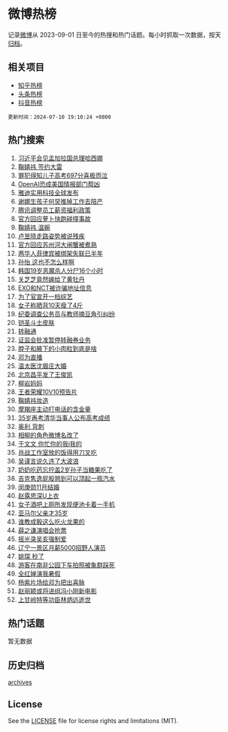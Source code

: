 # 微博热榜

记录[微博](https://www.weibo.com)从 2023-09-01 日至今的热搜和热门话题。每小时抓取一次数据，按天[归档](archives)。

## 相关项目

- [知乎热榜](https://github.com/hotarchive/zhihu)
- [头条热榜](https://github.com/hotarchive/toutiao)
- [抖音热榜](https://github.com/hotarchive/douyin)


`更新时间：2024-07-10 19:10:24 +0800`

## 热门搜索

1. [习近平会见孟加拉国总理哈西娜](https://m.weibo.cn/search?containerid=100103type%3D1%26t%3D10%26q%3D%23%E4%B9%A0%E8%BF%91%E5%B9%B3%E4%BC%9A%E8%A7%81%E5%AD%9F%E5%8A%A0%E6%8B%89%E5%9B%BD%E6%80%BB%E7%90%86%E5%93%88%E8%A5%BF%E5%A8%9C%23&stream_entry_id=51&isnewpage=1&extparam=seat%3D1%26pos%3D0%26filter_type%3Drealtimehot%26stream_entry_id%3D51%26dgr%3D0%26q%3D%2523%25E4%25B9%25A0%25E8%25BF%2591%25E5%25B9%25B3%25E4%25BC%259A%25E8%25A7%2581%25E5%25AD%259F%25E5%258A%25A0%25E6%258B%2589%25E5%259B%25BD%25E6%2580%25BB%25E7%2590%2586%25E5%2593%2588%25E8%25A5%25BF%25E5%25A8%259C%2523%26c_type%3D51%26cate%3D10103%26display_time%3D1720609823%26pre_seqid%3D172060982321503448147)
1. [鞠婧祎 签约大雷](https://m.weibo.cn/search?containerid=100103type%3D1%26t%3D10%26q%3D%E9%9E%A0%E5%A9%A7%E7%A5%8E+%E7%AD%BE%E7%BA%A6%E5%A4%A7%E9%9B%B7&stream_entry_id=31&isnewpage=1&extparam=seat%3D1%26flag%3D1%26filter_type%3Drealtimehot%26c_type%3D31%26lcate%3D5001%26cate%3D5001%26realpos%3D1%26q%3D%25E9%259E%25A0%25E5%25A9%25A7%25E7%25A5%258E%2520%25E7%25AD%25BE%25E7%25BA%25A6%25E5%25A4%25A7%25E9%259B%25B7%26dgr%3D0%26band_rank%3D1%26pos%3D0%26stream_entry_id%3D31%26display_time%3D1720609823%26pre_seqid%3D172060982321503448147)
1. [罪犯得知儿子高考697分喜极而泣](https://m.weibo.cn/search?containerid=100103type%3D1%26t%3D10%26q%3D%23%E7%BD%AA%E7%8A%AF%E5%BE%97%E7%9F%A5%E5%84%BF%E5%AD%90%E9%AB%98%E8%80%83697%E5%88%86%E5%96%9C%E6%9E%81%E8%80%8C%E6%B3%A3%23&stream_entry_id=31&isnewpage=1&extparam=seat%3D1%26flag%3D2%26filter_type%3Drealtimehot%26c_type%3D31%26lcate%3D5001%26cate%3D5001%26realpos%3D2%26q%3D%2523%25E7%25BD%25AA%25E7%258A%25AF%25E5%25BE%2597%25E7%259F%25A5%25E5%2584%25BF%25E5%25AD%2590%25E9%25AB%2598%25E8%2580%2583697%25E5%2588%2586%25E5%2596%259C%25E6%259E%2581%25E8%2580%258C%25E6%25B3%25A3%2523%26dgr%3D0%26band_rank%3D2%26pos%3D1%26stream_entry_id%3D31%26display_time%3D1720609823%26pre_seqid%3D172060982321503448147)
1. [OpenAI恐成美国情报部门帮凶](https://m.weibo.cn/search?containerid=100103type%3D1%26t%3D10%26q%3D%23OpenAI%E6%81%90%E6%88%90%E7%BE%8E%E5%9B%BD%E6%83%85%E6%8A%A5%E9%83%A8%E9%97%A8%E5%B8%AE%E5%87%B6%23&stream_entry_id=31&isnewpage=1&extparam=seat%3D1%26flag%3D0%26filter_type%3Drealtimehot%26c_type%3D31%26lcate%3D5001%26cate%3D5001%26realpos%3D3%26q%3D%2523OpenAI%25E6%2581%2590%25E6%2588%2590%25E7%25BE%258E%25E5%259B%25BD%25E6%2583%2585%25E6%258A%25A5%25E9%2583%25A8%25E9%2597%25A8%25E5%25B8%25AE%25E5%2587%25B6%2523%26dgr%3D0%26band_rank%3D3%26pos%3D2%26stream_entry_id%3D31%26display_time%3D1720609823%26pre_seqid%3D172060982321503448147)
1. [雅迪实用科技全球发布](https://m.weibo.cn/search?containerid=100103type%3D1%26t%3D10%26q%3D%23%E9%9B%85%E8%BF%AA%E5%AE%9E%E7%94%A8%E7%A7%91%E6%8A%80%E5%85%A8%E7%90%83%E5%8F%91%E5%B8%83%23&stream_entry_id=31&isnewpage=1&extparam=seat%3D1%26filter_type%3Drealtimehot%26c_type%3D31%26lcate%3D5001%26cate%3D5001%26topic_ad%3D1%26is_ad_pos%3D1%26adid%3D245508%26stream_entry_id%3D31%26dgr%3D0%26q%3D%2523%25E9%259B%2585%25E8%25BF%25AA%25E5%25AE%259E%25E7%2594%25A8%25E7%25A7%2591%25E6%258A%2580%25E5%2585%25A8%25E7%2590%2583%25E5%258F%2591%25E5%25B8%2583%2523%26band_rank%3D4%26pos%3D3%26display_time%3D1720609823%26pre_seqid%3D172060982321503448147)
1. [谢娜生孩子何炅推掉工作去陪产](https://m.weibo.cn/search?containerid=100103type%3D1%26t%3D10%26q%3D%23%E8%B0%A2%E5%A8%9C%E7%94%9F%E5%AD%A9%E5%AD%90%E4%BD%95%E7%82%85%E6%8E%A8%E6%8E%89%E5%B7%A5%E4%BD%9C%E5%8E%BB%E9%99%AA%E4%BA%A7%23&stream_entry_id=31&isnewpage=1&extparam=seat%3D1%26flag%3D1%26filter_type%3Drealtimehot%26c_type%3D31%26lcate%3D5001%26cate%3D5001%26realpos%3D4%26q%3D%2523%25E8%25B0%25A2%25E5%25A8%259C%25E7%2594%259F%25E5%25AD%25A9%25E5%25AD%2590%25E4%25BD%2595%25E7%2582%2585%25E6%258E%25A8%25E6%258E%2589%25E5%25B7%25A5%25E4%25BD%259C%25E5%258E%25BB%25E9%2599%25AA%25E4%25BA%25A7%2523%26dgr%3D0%26band_rank%3D4%26pos%3D4%26stream_entry_id%3D31%26display_time%3D1720609823%26pre_seqid%3D172060982321503448147)
1. [腾讯调整员工薪资福利政策](https://m.weibo.cn/search?containerid=100103type%3D1%26t%3D10%26q%3D%23%E8%85%BE%E8%AE%AF%E8%B0%83%E6%95%B4%E5%91%98%E5%B7%A5%E8%96%AA%E8%B5%84%E7%A6%8F%E5%88%A9%E6%94%BF%E7%AD%96%23&stream_entry_id=31&isnewpage=1&extparam=seat%3D1%26flag%3D0%26filter_type%3Drealtimehot%26c_type%3D31%26lcate%3D5001%26cate%3D5001%26realpos%3D5%26q%3D%2523%25E8%2585%25BE%25E8%25AE%25AF%25E8%25B0%2583%25E6%2595%25B4%25E5%2591%2598%25E5%25B7%25A5%25E8%2596%25AA%25E8%25B5%2584%25E7%25A6%258F%25E5%2588%25A9%25E6%2594%25BF%25E7%25AD%2596%2523%26dgr%3D0%26band_rank%3D5%26pos%3D5%26stream_entry_id%3D31%26display_time%3D1720609823%26pre_seqid%3D172060982321503448147)
1. [官方回应萝卜快跑碰撞事故](https://m.weibo.cn/search?containerid=100103type%3D1%26t%3D10%26q%3D%23%E5%AE%98%E6%96%B9%E5%9B%9E%E5%BA%94%E8%90%9D%E5%8D%9C%E5%BF%AB%E8%B7%91%E7%A2%B0%E6%92%9E%E4%BA%8B%E6%95%85%23&stream_entry_id=31&isnewpage=1&extparam=seat%3D1%26flag%3D0%26filter_type%3Drealtimehot%26c_type%3D31%26lcate%3D5001%26cate%3D5001%26realpos%3D6%26q%3D%2523%25E5%25AE%2598%25E6%2596%25B9%25E5%259B%259E%25E5%25BA%2594%25E8%2590%259D%25E5%258D%259C%25E5%25BF%25AB%25E8%25B7%2591%25E7%25A2%25B0%25E6%2592%259E%25E4%25BA%258B%25E6%2595%2585%2523%26dgr%3D0%26band_rank%3D6%26pos%3D6%26stream_entry_id%3D31%26display_time%3D1720609823%26pre_seqid%3D172060982321503448147)
1. [鞠婧祎 温婉](https://m.weibo.cn/search?containerid=100103type%3D1%26t%3D10%26q%3D%E9%9E%A0%E5%A9%A7%E7%A5%8E+%E6%B8%A9%E5%A9%89&stream_entry_id=31&isnewpage=1&extparam=seat%3D1%26flag%3D0%26filter_type%3Drealtimehot%26c_type%3D31%26lcate%3D5001%26cate%3D5001%26realpos%3D7%26q%3D%25E9%259E%25A0%25E5%25A9%25A7%25E7%25A5%258E%2520%25E6%25B8%25A9%25E5%25A9%2589%26dgr%3D0%26band_rank%3D7%26pos%3D7%26stream_entry_id%3D31%26display_time%3D1720609823%26pre_seqid%3D172060982321503448147)
1. [卢昱晓走路姿势被说残疾](https://m.weibo.cn/search?containerid=100103type%3D1%26t%3D10%26q%3D%23%E5%8D%A2%E6%98%B1%E6%99%93%E8%B5%B0%E8%B7%AF%E5%A7%BF%E5%8A%BF%E8%A2%AB%E8%AF%B4%E6%AE%8B%E7%96%BE%23&stream_entry_id=31&isnewpage=1&extparam=seat%3D1%26flag%3D2%26filter_type%3Drealtimehot%26c_type%3D31%26lcate%3D5001%26cate%3D5001%26realpos%3D8%26q%3D%2523%25E5%258D%25A2%25E6%2598%25B1%25E6%2599%2593%25E8%25B5%25B0%25E8%25B7%25AF%25E5%25A7%25BF%25E5%258A%25BF%25E8%25A2%25AB%25E8%25AF%25B4%25E6%25AE%258B%25E7%2596%25BE%2523%26dgr%3D0%26band_rank%3D8%26pos%3D8%26stream_entry_id%3D31%26display_time%3D1720609823%26pre_seqid%3D172060982321503448147)
1. [官方回应苏州河大闸蟹被煮熟](https://m.weibo.cn/search?containerid=100103type%3D1%26t%3D10%26q%3D%23%E5%AE%98%E6%96%B9%E5%9B%9E%E5%BA%94%E8%8B%8F%E5%B7%9E%E6%B2%B3%E5%A4%A7%E9%97%B8%E8%9F%B9%E8%A2%AB%E7%85%AE%E7%86%9F%23&stream_entry_id=31&isnewpage=1&extparam=seat%3D1%26flag%3D1%26filter_type%3Drealtimehot%26c_type%3D31%26lcate%3D5001%26cate%3D5001%26realpos%3D9%26q%3D%2523%25E5%25AE%2598%25E6%2596%25B9%25E5%259B%259E%25E5%25BA%2594%25E8%258B%258F%25E5%25B7%259E%25E6%25B2%25B3%25E5%25A4%25A7%25E9%2597%25B8%25E8%259F%25B9%25E8%25A2%25AB%25E7%2585%25AE%25E7%2586%259F%2523%26dgr%3D0%26band_rank%3D9%26pos%3D9%26stream_entry_id%3D31%26display_time%3D1720609823%26pre_seqid%3D172060982321503448147)
1. [两华人菲律宾被绑架失联已半年](https://m.weibo.cn/search?containerid=100103type%3D1%26t%3D10%26q%3D%23%E4%B8%A4%E5%8D%8E%E4%BA%BA%E8%8F%B2%E5%BE%8B%E5%AE%BE%E8%A2%AB%E7%BB%91%E6%9E%B6%E5%A4%B1%E8%81%94%E5%B7%B2%E5%8D%8A%E5%B9%B4%23&stream_entry_id=31&isnewpage=1&extparam=seat%3D1%26flag%3D1%26filter_type%3Drealtimehot%26c_type%3D31%26lcate%3D5001%26cate%3D5001%26realpos%3D10%26q%3D%2523%25E4%25B8%25A4%25E5%258D%258E%25E4%25BA%25BA%25E8%258F%25B2%25E5%25BE%258B%25E5%25AE%25BE%25E8%25A2%25AB%25E7%25BB%2591%25E6%259E%25B6%25E5%25A4%25B1%25E8%2581%2594%25E5%25B7%25B2%25E5%258D%258A%25E5%25B9%25B4%2523%26dgr%3D0%26band_rank%3D10%26pos%3D10%26stream_entry_id%3D31%26display_time%3D1720609823%26pre_seqid%3D172060982321503448147)
1. [孙怡 这也不怎么样啊](https://m.weibo.cn/search?containerid=100103type%3D1%26t%3D10%26q%3D%E5%AD%99%E6%80%A1+%E8%BF%99%E4%B9%9F%E4%B8%8D%E6%80%8E%E4%B9%88%E6%A0%B7%E5%95%8A&stream_entry_id=31&isnewpage=1&extparam=seat%3D1%26flag%3D1%26filter_type%3Drealtimehot%26c_type%3D31%26lcate%3D5001%26cate%3D5001%26realpos%3D11%26q%3D%25E5%25AD%2599%25E6%2580%25A1%2520%25E8%25BF%2599%25E4%25B9%259F%25E4%25B8%258D%25E6%2580%258E%25E4%25B9%2588%25E6%25A0%25B7%25E5%2595%258A%26dgr%3D0%26band_rank%3D11%26pos%3D11%26stream_entry_id%3D31%26display_time%3D1720609823%26pre_seqid%3D172060982321503448147)
1. [韩国19岁恶魔杀人分尸16个小时](https://m.weibo.cn/search?containerid=100103type%3D1%26t%3D10%26q%3D%23%E9%9F%A9%E5%9B%BD19%E5%B2%81%E6%81%B6%E9%AD%94%E6%9D%80%E4%BA%BA%E5%88%86%E5%B0%B816%E4%B8%AA%E5%B0%8F%E6%97%B6%23&stream_entry_id=31&isnewpage=1&extparam=seat%3D1%26flag%3D1%26filter_type%3Drealtimehot%26c_type%3D31%26lcate%3D5001%26cate%3D5001%26realpos%3D12%26q%3D%2523%25E9%259F%25A9%25E5%259B%25BD19%25E5%25B2%2581%25E6%2581%25B6%25E9%25AD%2594%25E6%259D%2580%25E4%25BA%25BA%25E5%2588%2586%25E5%25B0%25B816%25E4%25B8%25AA%25E5%25B0%258F%25E6%2597%25B6%2523%26dgr%3D0%26band_rank%3D12%26pos%3D12%26stream_entry_id%3D31%26display_time%3D1720609823%26pre_seqid%3D172060982321503448147)
1. [关芝芝竟然嫁给了黄牡丹](https://m.weibo.cn/search?containerid=100103type%3D1%26t%3D10%26q%3D%23%E5%85%B3%E8%8A%9D%E8%8A%9D%E7%AB%9F%E7%84%B6%E5%AB%81%E7%BB%99%E4%BA%86%E9%BB%84%E7%89%A1%E4%B8%B9%23&stream_entry_id=31&isnewpage=1&extparam=seat%3D1%26flag%3D2%26filter_type%3Drealtimehot%26c_type%3D31%26lcate%3D5001%26cate%3D5001%26realpos%3D13%26q%3D%2523%25E5%2585%25B3%25E8%258A%259D%25E8%258A%259D%25E7%25AB%259F%25E7%2584%25B6%25E5%25AB%2581%25E7%25BB%2599%25E4%25BA%2586%25E9%25BB%2584%25E7%2589%25A1%25E4%25B8%25B9%2523%26dgr%3D0%26band_rank%3D13%26pos%3D13%26stream_entry_id%3D31%26display_time%3D1720609823%26pre_seqid%3D172060982321503448147)
1. [EXO和NCT被诈骗地址信息](https://m.weibo.cn/search?containerid=100103type%3D1%26t%3D10%26q%3D%23EXO%E5%92%8CNCT%E8%A2%AB%E8%AF%88%E9%AA%97%E5%9C%B0%E5%9D%80%E4%BF%A1%E6%81%AF%23&stream_entry_id=31&isnewpage=1&extparam=seat%3D1%26flag%3D1%26filter_type%3Drealtimehot%26c_type%3D31%26lcate%3D5001%26cate%3D5001%26realpos%3D14%26q%3D%2523EXO%25E5%2592%258CNCT%25E8%25A2%25AB%25E8%25AF%2588%25E9%25AA%2597%25E5%259C%25B0%25E5%259D%2580%25E4%25BF%25A1%25E6%2581%25AF%2523%26dgr%3D0%26band_rank%3D14%26pos%3D14%26stream_entry_id%3D31%26display_time%3D1720609823%26pre_seqid%3D172060982321503448147)
1. [为了官宣开一档综艺](https://m.weibo.cn/search?containerid=100103type%3D1%26t%3D10%26q%3D%E4%B8%BA%E4%BA%86%E5%AE%98%E5%AE%A3%E5%BC%80%E4%B8%80%E6%A1%A3%E7%BB%BC%E8%89%BA&stream_entry_id=31&isnewpage=1&extparam=seat%3D1%26flag%3D0%26filter_type%3Drealtimehot%26c_type%3D31%26lcate%3D5001%26cate%3D5001%26realpos%3D15%26q%3D%25E4%25B8%25BA%25E4%25BA%2586%25E5%25AE%2598%25E5%25AE%25A3%25E5%25BC%2580%25E4%25B8%2580%25E6%25A1%25A3%25E7%25BB%25BC%25E8%2589%25BA%26dgr%3D0%26band_rank%3D15%26pos%3D15%26stream_entry_id%3D31%26display_time%3D1720609823%26pre_seqid%3D172060982321503448147)
1. [女子称晒背10天瘦了4斤](https://m.weibo.cn/search?containerid=100103type%3D1%26t%3D10%26q%3D%23%E5%A5%B3%E5%AD%90%E7%A7%B0%E6%99%92%E8%83%8C10%E5%A4%A9%E7%98%A6%E4%BA%864%E6%96%A4%23&stream_entry_id=31&isnewpage=1&extparam=seat%3D1%26flag%3D1%26filter_type%3Drealtimehot%26c_type%3D31%26lcate%3D5001%26cate%3D5001%26realpos%3D16%26q%3D%2523%25E5%25A5%25B3%25E5%25AD%2590%25E7%25A7%25B0%25E6%2599%2592%25E8%2583%258C10%25E5%25A4%25A9%25E7%2598%25A6%25E4%25BA%25864%25E6%2596%25A4%2523%26dgr%3D0%26band_rank%3D16%26pos%3D16%26stream_entry_id%3D31%26display_time%3D1720609823%26pre_seqid%3D172060982321503448147)
1. [纪委调查公务员与教师摘豆角引纠纷](https://m.weibo.cn/search?containerid=100103type%3D1%26t%3D10%26q%3D%23%E7%BA%AA%E5%A7%94%E8%B0%83%E6%9F%A5%E5%85%AC%E5%8A%A1%E5%91%98%E4%B8%8E%E6%95%99%E5%B8%88%E6%91%98%E8%B1%86%E8%A7%92%E5%BC%95%E7%BA%A0%E7%BA%B7%23&stream_entry_id=31&isnewpage=1&extparam=seat%3D1%26flag%3D0%26filter_type%3Drealtimehot%26c_type%3D31%26lcate%3D5001%26cate%3D5001%26realpos%3D17%26q%3D%2523%25E7%25BA%25AA%25E5%25A7%2594%25E8%25B0%2583%25E6%259F%25A5%25E5%2585%25AC%25E5%258A%25A1%25E5%2591%2598%25E4%25B8%258E%25E6%2595%2599%25E5%25B8%2588%25E6%2591%2598%25E8%25B1%2586%25E8%25A7%2592%25E5%25BC%2595%25E7%25BA%25A0%25E7%25BA%25B7%2523%26dgr%3D0%26band_rank%3D17%26pos%3D17%26stream_entry_id%3D31%26display_time%3D1720609823%26pre_seqid%3D172060982321503448147)
1. [铠圣斗士皮肤](https://m.weibo.cn/search?containerid=100103type%3D1%26t%3D10%26q%3D%23%E9%93%A0%E5%9C%A3%E6%96%97%E5%A3%AB%E7%9A%AE%E8%82%A4%23&stream_entry_id=31&isnewpage=1&extparam=seat%3D1%26flag%3D1%26filter_type%3Drealtimehot%26c_type%3D31%26lcate%3D5001%26cate%3D5001%26realpos%3D18%26q%3D%2523%25E9%2593%25A0%25E5%259C%25A3%25E6%2596%2597%25E5%25A3%25AB%25E7%259A%25AE%25E8%2582%25A4%2523%26dgr%3D0%26band_rank%3D18%26pos%3D18%26stream_entry_id%3D31%26display_time%3D1720609823%26pre_seqid%3D172060982321503448147)
1. [转融通](https://m.weibo.cn/search?containerid=100103type%3D1%26t%3D10%26q%3D%E8%BD%AC%E8%9E%8D%E9%80%9A&stream_entry_id=31&isnewpage=1&extparam=seat%3D1%26flag%3D1%26filter_type%3Drealtimehot%26c_type%3D31%26lcate%3D5001%26cate%3D5001%26realpos%3D19%26q%3D%25E8%25BD%25AC%25E8%259E%258D%25E9%2580%259A%26dgr%3D0%26band_rank%3D19%26pos%3D19%26stream_entry_id%3D31%26display_time%3D1720609823%26pre_seqid%3D172060982321503448147)
1. [证监会批准暂停转融券业务](https://m.weibo.cn/search?containerid=100103type%3D1%26t%3D10%26q%3D%23%E8%AF%81%E7%9B%91%E4%BC%9A%E6%89%B9%E5%87%86%E6%9A%82%E5%81%9C%E8%BD%AC%E8%9E%8D%E5%88%B8%E4%B8%9A%E5%8A%A1%23&stream_entry_id=31&isnewpage=1&extparam=seat%3D1%26flag%3D1%26filter_type%3Drealtimehot%26c_type%3D31%26lcate%3D5001%26cate%3D5001%26realpos%3D20%26q%3D%2523%25E8%25AF%2581%25E7%259B%2591%25E4%25BC%259A%25E6%2589%25B9%25E5%2587%2586%25E6%259A%2582%25E5%2581%259C%25E8%25BD%25AC%25E8%259E%258D%25E5%2588%25B8%25E4%25B8%259A%25E5%258A%25A1%2523%26dgr%3D0%26band_rank%3D20%26pos%3D20%26stream_entry_id%3D31%26display_time%3D1720609823%26pre_seqid%3D172060982321503448147)
1. [脖子和腋下的小肉粒到底是啥](https://m.weibo.cn/search?containerid=100103type%3D1%26t%3D10%26q%3D%23%E8%84%96%E5%AD%90%E5%92%8C%E8%85%8B%E4%B8%8B%E7%9A%84%E5%B0%8F%E8%82%89%E7%B2%92%E5%88%B0%E5%BA%95%E6%98%AF%E5%95%A5%23&stream_entry_id=31&isnewpage=1&extparam=seat%3D1%26flag%3D1%26filter_type%3Drealtimehot%26c_type%3D31%26lcate%3D5001%26cate%3D5001%26realpos%3D21%26q%3D%2523%25E8%2584%2596%25E5%25AD%2590%25E5%2592%258C%25E8%2585%258B%25E4%25B8%258B%25E7%259A%2584%25E5%25B0%258F%25E8%2582%2589%25E7%25B2%2592%25E5%2588%25B0%25E5%25BA%2595%25E6%2598%25AF%25E5%2595%25A5%2523%26dgr%3D0%26band_rank%3D21%26pos%3D21%26stream_entry_id%3D31%26display_time%3D1720609823%26pre_seqid%3D172060982321503448147)
1. [邓为直播](https://m.weibo.cn/search?containerid=100103type%3D1%26t%3D10%26q%3D%E9%82%93%E4%B8%BA%E7%9B%B4%E6%92%AD&stream_entry_id=31&isnewpage=1&extparam=seat%3D1%26flag%3D1%26filter_type%3Drealtimehot%26c_type%3D31%26lcate%3D5001%26cate%3D5001%26realpos%3D22%26q%3D%25E9%2582%2593%25E4%25B8%25BA%25E7%259B%25B4%25E6%2592%25AD%26dgr%3D0%26band_rank%3D22%26pos%3D22%26stream_entry_id%3D31%26display_time%3D1720609823%26pre_seqid%3D172060982321503448147)
1. [温太医沈眉庄大婚](https://m.weibo.cn/search?containerid=100103type%3D1%26t%3D10%26q%3D%23%E6%B8%A9%E5%A4%AA%E5%8C%BB%E6%B2%88%E7%9C%89%E5%BA%84%E5%A4%A7%E5%A9%9A%23&stream_entry_id=31&isnewpage=1&extparam=seat%3D1%26flag%3D2%26filter_type%3Drealtimehot%26c_type%3D31%26lcate%3D5001%26cate%3D5001%26realpos%3D23%26q%3D%2523%25E6%25B8%25A9%25E5%25A4%25AA%25E5%258C%25BB%25E6%25B2%2588%25E7%259C%2589%25E5%25BA%2584%25E5%25A4%25A7%25E5%25A9%259A%2523%26dgr%3D0%26band_rank%3D23%26pos%3D23%26stream_entry_id%3D31%26display_time%3D1720609823%26pre_seqid%3D172060982321503448147)
1. [北京昌平发了王俊凯](https://m.weibo.cn/search?containerid=100103type%3D1%26t%3D10%26q%3D%23%E5%8C%97%E4%BA%AC%E6%98%8C%E5%B9%B3%E5%8F%91%E4%BA%86%E7%8E%8B%E4%BF%8A%E5%87%AF%23&stream_entry_id=31&isnewpage=1&extparam=seat%3D1%26flag%3D1%26filter_type%3Drealtimehot%26c_type%3D31%26lcate%3D5001%26cate%3D5001%26realpos%3D24%26q%3D%2523%25E5%258C%2597%25E4%25BA%25AC%25E6%2598%258C%25E5%25B9%25B3%25E5%258F%2591%25E4%25BA%2586%25E7%258E%258B%25E4%25BF%258A%25E5%2587%25AF%2523%26dgr%3D0%26band_rank%3D24%26pos%3D24%26stream_entry_id%3D31%26display_time%3D1720609823%26pre_seqid%3D172060982321503448147)
1. [柳岩妈妈](https://m.weibo.cn/search?containerid=100103type%3D1%26t%3D10%26q%3D%E6%9F%B3%E5%B2%A9%E5%A6%88%E5%A6%88&stream_entry_id=31&isnewpage=1&extparam=seat%3D1%26flag%3D1%26filter_type%3Drealtimehot%26c_type%3D31%26lcate%3D5001%26cate%3D5001%26realpos%3D25%26q%3D%25E6%259F%25B3%25E5%25B2%25A9%25E5%25A6%2588%25E5%25A6%2588%26dgr%3D0%26band_rank%3D25%26pos%3D25%26stream_entry_id%3D31%26display_time%3D1720609823%26pre_seqid%3D172060982321503448147)
1. [王者荣耀10V10预告片](https://m.weibo.cn/search?containerid=100103type%3D1%26t%3D10%26q%3D%E7%8E%8B%E8%80%85%E8%8D%A3%E8%80%8010V10%E9%A2%84%E5%91%8A%E7%89%87&stream_entry_id=31&isnewpage=1&extparam=seat%3D1%26flag%3D1%26filter_type%3Drealtimehot%26c_type%3D31%26lcate%3D5001%26cate%3D5001%26realpos%3D26%26q%3D%25E7%258E%258B%25E8%2580%2585%25E8%258D%25A3%25E8%2580%258010V10%25E9%25A2%2584%25E5%2591%258A%25E7%2589%2587%26dgr%3D0%26band_rank%3D26%26pos%3D26%26stream_entry_id%3D31%26display_time%3D1720609823%26pre_seqid%3D172060982321503448147)
1. [鞠婧祎妆造](https://m.weibo.cn/search?containerid=100103type%3D1%26t%3D10%26q%3D%E9%9E%A0%E5%A9%A7%E7%A5%8E%E5%A6%86%E9%80%A0&stream_entry_id=31&isnewpage=1&extparam=seat%3D1%26flag%3D0%26filter_type%3Drealtimehot%26c_type%3D31%26lcate%3D5001%26cate%3D5001%26realpos%3D27%26q%3D%25E9%259E%25A0%25E5%25A9%25A7%25E7%25A5%258E%25E5%25A6%2586%25E9%2580%25A0%26dgr%3D0%26band_rank%3D27%26pos%3D27%26stream_entry_id%3D31%26display_time%3D1720609823%26pre_seqid%3D172060982321503448147)
1. [摩羯座主动打电话的含金量](https://m.weibo.cn/search?containerid=100103type%3D1%26t%3D10%26q%3D%23%E6%91%A9%E7%BE%AF%E5%BA%A7%E4%B8%BB%E5%8A%A8%E6%89%93%E7%94%B5%E8%AF%9D%E7%9A%84%E5%90%AB%E9%87%91%E9%87%8F%23&stream_entry_id=31&isnewpage=1&extparam=seat%3D1%26flag%3D1%26filter_type%3Drealtimehot%26c_type%3D31%26lcate%3D5001%26cate%3D5001%26realpos%3D28%26q%3D%2523%25E6%2591%25A9%25E7%25BE%25AF%25E5%25BA%25A7%25E4%25B8%25BB%25E5%258A%25A8%25E6%2589%2593%25E7%2594%25B5%25E8%25AF%259D%25E7%259A%2584%25E5%2590%25AB%25E9%2587%2591%25E9%2587%258F%2523%26dgr%3D0%26band_rank%3D28%26pos%3D28%26stream_entry_id%3D31%26display_time%3D1720609823%26pre_seqid%3D172060982321503448147)
1. [35岁再考清华当事人公布高考成绩](https://m.weibo.cn/search?containerid=100103type%3D1%26t%3D10%26q%3D%2335%E5%B2%81%E5%86%8D%E8%80%83%E6%B8%85%E5%8D%8E%E5%BD%93%E4%BA%8B%E4%BA%BA%E5%85%AC%E5%B8%83%E9%AB%98%E8%80%83%E6%88%90%E7%BB%A9%23&stream_entry_id=31&isnewpage=1&extparam=seat%3D1%26flag%3D0%26filter_type%3Drealtimehot%26c_type%3D31%26lcate%3D5001%26cate%3D5001%26realpos%3D29%26q%3D%252335%25E5%25B2%2581%25E5%2586%258D%25E8%2580%2583%25E6%25B8%2585%25E5%258D%258E%25E5%25BD%2593%25E4%25BA%258B%25E4%25BA%25BA%25E5%2585%25AC%25E5%25B8%2583%25E9%25AB%2598%25E8%2580%2583%25E6%2588%2590%25E7%25BB%25A9%2523%26dgr%3D0%26band_rank%3D29%26pos%3D29%26stream_entry_id%3D31%26display_time%3D1720609823%26pre_seqid%3D172060982321503448147)
1. [奥利 背刺](https://m.weibo.cn/search?containerid=100103type%3D1%26t%3D10%26q%3D%E5%A5%A5%E5%88%A9+%E8%83%8C%E5%88%BA&stream_entry_id=31&isnewpage=1&extparam=seat%3D1%26flag%3D0%26filter_type%3Drealtimehot%26c_type%3D31%26lcate%3D5001%26cate%3D5001%26realpos%3D30%26q%3D%25E5%25A5%25A5%25E5%2588%25A9%2520%25E8%2583%258C%25E5%2588%25BA%26dgr%3D0%26band_rank%3D30%26pos%3D30%26stream_entry_id%3D31%26display_time%3D1720609823%26pre_seqid%3D172060982321503448147)
1. [相柳的角色微博名改了](https://m.weibo.cn/search?containerid=100103type%3D1%26t%3D10%26q%3D%E7%9B%B8%E6%9F%B3%E7%9A%84%E8%A7%92%E8%89%B2%E5%BE%AE%E5%8D%9A%E5%90%8D%E6%94%B9%E4%BA%86&stream_entry_id=31&isnewpage=1&extparam=seat%3D1%26flag%3D1%26filter_type%3Drealtimehot%26c_type%3D31%26lcate%3D5001%26cate%3D5001%26realpos%3D31%26q%3D%25E7%259B%25B8%25E6%259F%25B3%25E7%259A%2584%25E8%25A7%2592%25E8%2589%25B2%25E5%25BE%25AE%25E5%258D%259A%25E5%2590%258D%25E6%2594%25B9%25E4%25BA%2586%26dgr%3D0%26band_rank%3D31%26pos%3D31%26stream_entry_id%3D31%26display_time%3D1720609823%26pre_seqid%3D172060982321503448147)
1. [于文文 你忙你的我i我的](https://m.weibo.cn/search?containerid=100103type%3D1%26t%3D10%26q%3D%E4%BA%8E%E6%96%87%E6%96%87+%E4%BD%A0%E5%BF%99%E4%BD%A0%E7%9A%84%E6%88%91i%E6%88%91%E7%9A%84&stream_entry_id=31&isnewpage=1&extparam=seat%3D1%26flag%3D1%26filter_type%3Drealtimehot%26c_type%3D31%26lcate%3D5001%26cate%3D5001%26realpos%3D32%26q%3D%25E4%25BA%258E%25E6%2596%2587%25E6%2596%2587%2520%25E4%25BD%25A0%25E5%25BF%2599%25E4%25BD%25A0%25E7%259A%2584%25E6%2588%2591i%25E6%2588%2591%25E7%259A%2584%26dgr%3D0%26band_rank%3D32%26pos%3D32%26stream_entry_id%3D31%26display_time%3D1720609823%26pre_seqid%3D172060982321503448147)
1. [肖战工作室放的饭得用刀叉吃](https://m.weibo.cn/search?containerid=100103type%3D1%26t%3D10%26q%3D%23%E8%82%96%E6%88%98%E5%B7%A5%E4%BD%9C%E5%AE%A4%E6%94%BE%E7%9A%84%E9%A5%AD%E5%BE%97%E7%94%A8%E5%88%80%E5%8F%89%E5%90%83%23&stream_entry_id=31&isnewpage=1&extparam=seat%3D1%26flag%3D0%26filter_type%3Drealtimehot%26c_type%3D31%26lcate%3D5001%26cate%3D5001%26realpos%3D33%26q%3D%2523%25E8%2582%2596%25E6%2588%2598%25E5%25B7%25A5%25E4%25BD%259C%25E5%25AE%25A4%25E6%2594%25BE%25E7%259A%2584%25E9%25A5%25AD%25E5%25BE%2597%25E7%2594%25A8%25E5%2588%2580%25E5%258F%2589%25E5%2590%2583%2523%26dgr%3D0%26band_rank%3D33%26pos%3D33%26stream_entry_id%3D31%26display_time%3D1720609823%26pre_seqid%3D172060982321503448147)
1. [吴谨言说久违了大波浪](https://m.weibo.cn/search?containerid=100103type%3D1%26t%3D10%26q%3D%23%E5%90%B4%E8%B0%A8%E8%A8%80%E8%AF%B4%E4%B9%85%E8%BF%9D%E4%BA%86%E5%A4%A7%E6%B3%A2%E6%B5%AA%23&stream_entry_id=31&isnewpage=1&extparam=seat%3D1%26flag%3D1%26filter_type%3Drealtimehot%26c_type%3D31%26lcate%3D5001%26cate%3D5001%26realpos%3D34%26q%3D%2523%25E5%2590%25B4%25E8%25B0%25A8%25E8%25A8%2580%25E8%25AF%25B4%25E4%25B9%2585%25E8%25BF%259D%25E4%25BA%2586%25E5%25A4%25A7%25E6%25B3%25A2%25E6%25B5%25AA%2523%26dgr%3D0%26band_rank%3D34%26pos%3D34%26stream_entry_id%3D31%26display_time%3D1720609823%26pre_seqid%3D172060982321503448147)
1. [奶奶吃药忘拧盖2岁孙子当糖果吃了](https://m.weibo.cn/search?containerid=100103type%3D1%26t%3D10%26q%3D%23%E5%A5%B6%E5%A5%B6%E5%90%83%E8%8D%AF%E5%BF%98%E6%8B%A7%E7%9B%962%E5%B2%81%E5%AD%99%E5%AD%90%E5%BD%93%E7%B3%96%E6%9E%9C%E5%90%83%E4%BA%86%23&stream_entry_id=31&isnewpage=1&extparam=seat%3D1%26flag%3D1%26filter_type%3Drealtimehot%26c_type%3D31%26lcate%3D5001%26cate%3D5001%26realpos%3D35%26q%3D%2523%25E5%25A5%25B6%25E5%25A5%25B6%25E5%2590%2583%25E8%258D%25AF%25E5%25BF%2598%25E6%258B%25A7%25E7%259B%25962%25E5%25B2%2581%25E5%25AD%2599%25E5%25AD%2590%25E5%25BD%2593%25E7%25B3%2596%25E6%259E%259C%25E5%2590%2583%25E4%25BA%2586%2523%26dgr%3D0%26band_rank%3D35%26pos%3D35%26stream_entry_id%3D31%26display_time%3D1720609823%26pre_seqid%3D172060982321503448147)
1. [吉克隽逸屁股翘到可以顶起一瓶汽水](https://m.weibo.cn/search?containerid=100103type%3D1%26t%3D10%26q%3D%23%E5%90%89%E5%85%8B%E9%9A%BD%E9%80%B8%E5%B1%81%E8%82%A1%E7%BF%98%E5%88%B0%E5%8F%AF%E4%BB%A5%E9%A1%B6%E8%B5%B7%E4%B8%80%E7%93%B6%E6%B1%BD%E6%B0%B4%23&stream_entry_id=31&isnewpage=1&extparam=seat%3D1%26flag%3D1%26filter_type%3Drealtimehot%26c_type%3D31%26lcate%3D5001%26cate%3D5001%26realpos%3D36%26q%3D%2523%25E5%2590%2589%25E5%2585%258B%25E9%259A%25BD%25E9%2580%25B8%25E5%25B1%2581%25E8%2582%25A1%25E7%25BF%2598%25E5%2588%25B0%25E5%258F%25AF%25E4%25BB%25A5%25E9%25A1%25B6%25E8%25B5%25B7%25E4%25B8%2580%25E7%2593%25B6%25E6%25B1%25BD%25E6%25B0%25B4%2523%26dgr%3D0%26band_rank%3D36%26pos%3D36%26stream_entry_id%3D31%26display_time%3D1720609823%26pre_seqid%3D172060982321503448147)
1. [闵庚勋11月结婚](https://m.weibo.cn/search?containerid=100103type%3D1%26t%3D10%26q%3D%23%E9%97%B5%E5%BA%9A%E5%8B%8B11%E6%9C%88%E7%BB%93%E5%A9%9A%23&stream_entry_id=31&isnewpage=1&extparam=seat%3D1%26flag%3D1%26filter_type%3Drealtimehot%26c_type%3D31%26lcate%3D5001%26cate%3D5001%26realpos%3D37%26q%3D%2523%25E9%2597%25B5%25E5%25BA%259A%25E5%258B%258B11%25E6%259C%2588%25E7%25BB%2593%25E5%25A9%259A%2523%26dgr%3D0%26band_rank%3D37%26pos%3D37%26stream_entry_id%3D31%26display_time%3D1720609823%26pre_seqid%3D172060982321503448147)
1. [赵露思深U上衣](https://m.weibo.cn/search?containerid=100103type%3D1%26t%3D10%26q%3D%23%E8%B5%B5%E9%9C%B2%E6%80%9D%E6%B7%B1U%E4%B8%8A%E8%A1%A3%23&stream_entry_id=31&isnewpage=1&extparam=seat%3D1%26flag%3D0%26filter_type%3Drealtimehot%26c_type%3D31%26lcate%3D5001%26cate%3D5001%26realpos%3D38%26q%3D%2523%25E8%25B5%25B5%25E9%259C%25B2%25E6%2580%259D%25E6%25B7%25B1U%25E4%25B8%258A%25E8%25A1%25A3%2523%26dgr%3D0%26band_rank%3D38%26pos%3D38%26stream_entry_id%3D31%26display_time%3D1720609823%26pre_seqid%3D172060982321503448147)
1. [女子酒吧上厕所发现便池卡着一手机](https://m.weibo.cn/search?containerid=100103type%3D1%26t%3D10%26q%3D%23%E5%A5%B3%E5%AD%90%E9%85%92%E5%90%A7%E4%B8%8A%E5%8E%95%E6%89%80%E5%8F%91%E7%8E%B0%E4%BE%BF%E6%B1%A0%E5%8D%A1%E7%9D%80%E4%B8%80%E6%89%8B%E6%9C%BA%23&stream_entry_id=31&isnewpage=1&extparam=seat%3D1%26flag%3D0%26filter_type%3Drealtimehot%26c_type%3D31%26lcate%3D5001%26cate%3D5001%26realpos%3D39%26q%3D%2523%25E5%25A5%25B3%25E5%25AD%2590%25E9%2585%2592%25E5%2590%25A7%25E4%25B8%258A%25E5%258E%2595%25E6%2589%2580%25E5%258F%2591%25E7%258E%25B0%25E4%25BE%25BF%25E6%25B1%25A0%25E5%258D%25A1%25E7%259D%2580%25E4%25B8%2580%25E6%2589%258B%25E6%259C%25BA%2523%26dgr%3D0%26band_rank%3D39%26pos%3D39%26stream_entry_id%3D31%26display_time%3D1720609823%26pre_seqid%3D172060982321503448147)
1. [亚马尔父亲才35岁](https://m.weibo.cn/search?containerid=100103type%3D1%26t%3D10%26q%3D%23%E4%BA%9A%E9%A9%AC%E5%B0%94%E7%88%B6%E4%BA%B2%E6%89%8D35%E5%B2%81%23&stream_entry_id=31&isnewpage=1&extparam=seat%3D1%26flag%3D0%26filter_type%3Drealtimehot%26c_type%3D31%26lcate%3D5001%26cate%3D5001%26realpos%3D40%26q%3D%2523%25E4%25BA%259A%25E9%25A9%25AC%25E5%25B0%2594%25E7%2588%25B6%25E4%25BA%25B2%25E6%2589%258D35%25E5%25B2%2581%2523%26dgr%3D0%26band_rank%3D40%26pos%3D40%26stream_entry_id%3D31%26display_time%3D1720609823%26pre_seqid%3D172060982321503448147)
1. [谁教成毅这么吃火龙果的](https://m.weibo.cn/search?containerid=100103type%3D1%26t%3D10%26q%3D%23%E8%B0%81%E6%95%99%E6%88%90%E6%AF%85%E8%BF%99%E4%B9%88%E5%90%83%E7%81%AB%E9%BE%99%E6%9E%9C%E7%9A%84%23&stream_entry_id=31&isnewpage=1&extparam=seat%3D1%26flag%3D1%26filter_type%3Drealtimehot%26c_type%3D31%26lcate%3D5001%26cate%3D5001%26realpos%3D41%26q%3D%2523%25E8%25B0%2581%25E6%2595%2599%25E6%2588%2590%25E6%25AF%2585%25E8%25BF%2599%25E4%25B9%2588%25E5%2590%2583%25E7%2581%25AB%25E9%25BE%2599%25E6%259E%259C%25E7%259A%2584%2523%26dgr%3D0%26band_rank%3D41%26pos%3D41%26stream_entry_id%3D31%26display_time%3D1720609823%26pre_seqid%3D172060982321503448147)
1. [薛之谦演唱会抢票](https://m.weibo.cn/search?containerid=100103type%3D1%26t%3D10%26q%3D%E8%96%9B%E4%B9%8B%E8%B0%A6%E6%BC%94%E5%94%B1%E4%BC%9A%E6%8A%A2%E7%A5%A8&stream_entry_id=31&isnewpage=1&extparam=seat%3D1%26flag%3D1%26filter_type%3Drealtimehot%26c_type%3D31%26lcate%3D5001%26cate%3D5001%26realpos%3D42%26q%3D%25E8%2596%259B%25E4%25B9%258B%25E8%25B0%25A6%25E6%25BC%2594%25E5%2594%25B1%25E4%25BC%259A%25E6%258A%25A2%25E7%25A5%25A8%26dgr%3D0%26band_rank%3D42%26pos%3D42%26stream_entry_id%3D31%26display_time%3D1720609823%26pre_seqid%3D172060982321503448147)
1. [摇光录吴亥强制爱](https://m.weibo.cn/search?containerid=100103type%3D1%26t%3D10%26q%3D%23%E6%91%87%E5%85%89%E5%BD%95%E5%90%B4%E4%BA%A5%E5%BC%BA%E5%88%B6%E7%88%B1%23&stream_entry_id=31&isnewpage=1&extparam=seat%3D1%26flag%3D1%26filter_type%3Drealtimehot%26c_type%3D31%26lcate%3D5001%26cate%3D5001%26realpos%3D43%26q%3D%2523%25E6%2591%2587%25E5%2585%2589%25E5%25BD%2595%25E5%2590%25B4%25E4%25BA%25A5%25E5%25BC%25BA%25E5%2588%25B6%25E7%2588%25B1%2523%26dgr%3D0%26band_rank%3D43%26pos%3D43%26stream_entry_id%3D31%26display_time%3D1720609823%26pre_seqid%3D172060982321503448147)
1. [辽宁一景区月薪5000招野人演员](https://m.weibo.cn/search?containerid=100103type%3D1%26t%3D10%26q%3D%23%E8%BE%BD%E5%AE%81%E4%B8%80%E6%99%AF%E5%8C%BA%E6%9C%88%E8%96%AA5000%E6%8B%9B%E9%87%8E%E4%BA%BA%E6%BC%94%E5%91%98%23&stream_entry_id=31&isnewpage=1&extparam=seat%3D1%26flag%3D0%26filter_type%3Drealtimehot%26c_type%3D31%26lcate%3D5001%26cate%3D5001%26realpos%3D44%26q%3D%2523%25E8%25BE%25BD%25E5%25AE%2581%25E4%25B8%2580%25E6%2599%25AF%25E5%258C%25BA%25E6%259C%2588%25E8%2596%25AA5000%25E6%258B%259B%25E9%2587%258E%25E4%25BA%25BA%25E6%25BC%2594%25E5%2591%2598%2523%26dgr%3D0%26band_rank%3D44%26pos%3D44%26stream_entry_id%3D31%26display_time%3D1720609823%26pre_seqid%3D172060982321503448147)
1. [姚琛 秒了](https://m.weibo.cn/search?containerid=100103type%3D1%26t%3D10%26q%3D%E5%A7%9A%E7%90%9B+%E7%A7%92%E4%BA%86&stream_entry_id=31&isnewpage=1&extparam=seat%3D1%26flag%3D1%26filter_type%3Drealtimehot%26c_type%3D31%26lcate%3D5001%26cate%3D5001%26realpos%3D45%26q%3D%25E5%25A7%259A%25E7%2590%259B%2520%25E7%25A7%2592%25E4%25BA%2586%26dgr%3D0%26band_rank%3D45%26pos%3D45%26stream_entry_id%3D31%26display_time%3D1720609823%26pre_seqid%3D172060982321503448147)
1. [游客在南非公园下车拍照被象群踩死](https://m.weibo.cn/search?containerid=100103type%3D1%26t%3D10%26q%3D%23%E6%B8%B8%E5%AE%A2%E5%9C%A8%E5%8D%97%E9%9D%9E%E5%85%AC%E5%9B%AD%E4%B8%8B%E8%BD%A6%E6%8B%8D%E7%85%A7%E8%A2%AB%E8%B1%A1%E7%BE%A4%E8%B8%A9%E6%AD%BB%23&stream_entry_id=31&isnewpage=1&extparam=seat%3D1%26flag%3D1%26filter_type%3Drealtimehot%26c_type%3D31%26lcate%3D5001%26cate%3D5001%26realpos%3D46%26q%3D%2523%25E6%25B8%25B8%25E5%25AE%25A2%25E5%259C%25A8%25E5%258D%2597%25E9%259D%259E%25E5%2585%25AC%25E5%259B%25AD%25E4%25B8%258B%25E8%25BD%25A6%25E6%258B%258D%25E7%2585%25A7%25E8%25A2%25AB%25E8%25B1%25A1%25E7%25BE%25A4%25E8%25B8%25A9%25E6%25AD%25BB%2523%26dgr%3D0%26band_rank%3D46%26pos%3D46%26stream_entry_id%3D31%26display_time%3D1720609823%26pre_seqid%3D172060982321503448147)
1. [全红婵演我暑假](https://m.weibo.cn/search?containerid=100103type%3D1%26t%3D10%26q%3D%23%E5%85%A8%E7%BA%A2%E5%A9%B5%E6%BC%94%E6%88%91%E6%9A%91%E5%81%87%23&stream_entry_id=31&isnewpage=1&extparam=seat%3D1%26flag%3D0%26filter_type%3Drealtimehot%26c_type%3D31%26lcate%3D5001%26cate%3D5001%26realpos%3D47%26q%3D%2523%25E5%2585%25A8%25E7%25BA%25A2%25E5%25A9%25B5%25E6%25BC%2594%25E6%2588%2591%25E6%259A%2591%25E5%2581%2587%2523%26dgr%3D0%26band_rank%3D47%26pos%3D47%26stream_entry_id%3D31%26display_time%3D1720609823%26pre_seqid%3D172060982321503448147)
1. [杨紫片场给邓为把出喜脉](https://m.weibo.cn/search?containerid=100103type%3D1%26t%3D10%26q%3D%23%E6%9D%A8%E7%B4%AB%E7%89%87%E5%9C%BA%E7%BB%99%E9%82%93%E4%B8%BA%E6%8A%8A%E5%87%BA%E5%96%9C%E8%84%89%23&stream_entry_id=31&isnewpage=1&extparam=seat%3D1%26flag%3D1%26filter_type%3Drealtimehot%26c_type%3D31%26lcate%3D5001%26cate%3D5001%26realpos%3D48%26q%3D%2523%25E6%259D%25A8%25E7%25B4%25AB%25E7%2589%2587%25E5%259C%25BA%25E7%25BB%2599%25E9%2582%2593%25E4%25B8%25BA%25E6%258A%258A%25E5%2587%25BA%25E5%2596%259C%25E8%2584%2589%2523%26dgr%3D0%26band_rank%3D48%26pos%3D48%26stream_entry_id%3D31%26display_time%3D1720609823%26pre_seqid%3D172060982321503448147)
1. [赵丽颖或将进组冯小刚新电影](https://m.weibo.cn/search?containerid=100103type%3D1%26t%3D10%26q%3D%23%E8%B5%B5%E4%B8%BD%E9%A2%96%E6%88%96%E5%B0%86%E8%BF%9B%E7%BB%84%E5%86%AF%E5%B0%8F%E5%88%9A%E6%96%B0%E7%94%B5%E5%BD%B1%23&stream_entry_id=31&isnewpage=1&extparam=seat%3D1%26flag%3D0%26filter_type%3Drealtimehot%26c_type%3D31%26lcate%3D5001%26cate%3D5001%26realpos%3D49%26q%3D%2523%25E8%25B5%25B5%25E4%25B8%25BD%25E9%25A2%2596%25E6%2588%2596%25E5%25B0%2586%25E8%25BF%259B%25E7%25BB%2584%25E5%2586%25AF%25E5%25B0%258F%25E5%2588%259A%25E6%2596%25B0%25E7%2594%25B5%25E5%25BD%25B1%2523%26dgr%3D0%26band_rank%3D49%26pos%3D49%26stream_entry_id%3D31%26display_time%3D1720609823%26pre_seqid%3D172060982321503448147)
1. [上甘岭特等功臣林炳远逝世](https://m.weibo.cn/search?containerid=100103type%3D1%26t%3D10%26q%3D%23%E4%B8%8A%E7%94%98%E5%B2%AD%E7%89%B9%E7%AD%89%E5%8A%9F%E8%87%A3%E6%9E%97%E7%82%B3%E8%BF%9C%E9%80%9D%E4%B8%96%23&stream_entry_id=31&isnewpage=1&extparam=seat%3D1%26flag%3D1%26filter_type%3Drealtimehot%26c_type%3D31%26lcate%3D5001%26cate%3D5001%26realpos%3D50%26q%3D%2523%25E4%25B8%258A%25E7%2594%2598%25E5%25B2%25AD%25E7%2589%25B9%25E7%25AD%2589%25E5%258A%259F%25E8%2587%25A3%25E6%259E%2597%25E7%2582%25B3%25E8%25BF%259C%25E9%2580%259D%25E4%25B8%2596%2523%26dgr%3D0%26band_rank%3D50%26pos%3D50%26stream_entry_id%3D31%26display_time%3D1720609823%26pre_seqid%3D172060982321503448147)

## 热门话题

暂无数据

## 历史归档

[archives](archives)

## License

See the [LICENSE](LICENSE) file for license rights and limitations (MIT).
